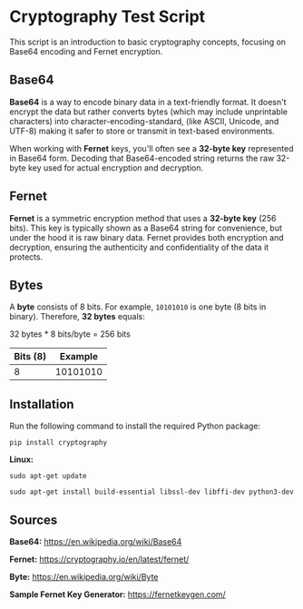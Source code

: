 # Cryptography Test Script

This script is an introduction to basic cryptography concepts, focusing on Base64 encoding and Fernet encryption.

## Base64
**Base64** is a way to encode binary data in a text-friendly format. It doesn't encrypt the data but rather converts bytes (which may include unprintable characters) into character-encoding-standard, (like ASCII, Unicode, and UTF-8) making it safer to store or transmit in text-based environments.

When working with **Fernet** keys, you'll often see a **32-byte key** represented in Base64 form. Decoding that Base64-encoded string returns the raw 32-byte key used for actual encryption and decryption.

## Fernet
**Fernet** is a symmetric encryption method that uses a **32-byte key** (256 bits). This key is typically shown as a Base64 string for convenience, but under the hood it is raw binary data. Fernet provides both encryption and decryption, ensuring the authenticity and confidentiality of the data it protects.

## Bytes
A **byte** consists of 8 bits. For example, `10101010` is one byte (8 bits in binary). Therefore, **32 bytes** equals:

32 bytes * 8 bits/byte = 256 bits

| Bits (8) | Example   |
|----------|-----------|
| 8        | 10101010  |

## Installation

Run the following command to install the required Python package:

`pip install cryptography`


**Linux:**

`sudo apt-get update`

`sudo apt-get install build-essential libssl-dev libffi-dev python3-dev`

## Sources
**Base64:**
https://en.wikipedia.org/wiki/Base64

**Fernet:**
https://cryptography.io/en/latest/fernet/

**Byte:**
https://en.wikipedia.org/wiki/Byte

**Sample Fernet Key Generator:**
https://fernetkeygen.com/

